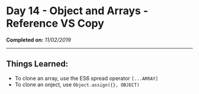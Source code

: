 # Day 14 - Object and Arrays - Reference VS Copy

**Completed on:** _11/02/2019_

---

## Things Learned:

-   To clone an array, use the ES6 spread operator `[...ARRAY]`
-   To clone an onject, use `Object.assign({}, OBJECT)`
